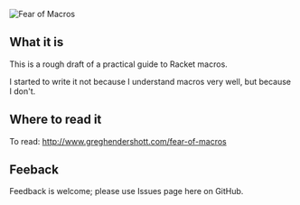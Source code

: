 ![Fear of Macros](https://www.greghendershott.com/fear-of-macros/fear-of-macros.jpg "")

## What it is

This is a rough draft of a practical guide to Racket macros.

I started to write it not because I understand macros very well, but
because I don't.

## Where to read it

To read: http://www.greghendershott.com/fear-of-macros

## Feeback

Feedback is welcome; please use Issues page here on GitHub.
